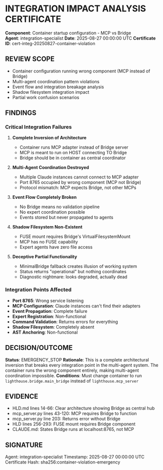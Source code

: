 # INTEGRATION IMPACT ANALYSIS CERTIFICATE

**Component**: Container startup configuration - MCP vs Bridge  
**Agent**: integration-specialist
**Date**: 2025-08-27 00:00:00 UTC
**Certificate ID**: cert-integ-20250827-container-violation

## REVIEW SCOPE
- Container configuration running wrong component (MCP instead of Bridge)
- Multi-agent coordination pattern violations
- Event flow and integration breakage analysis
- Shadow filesystem integration impact
- Partial work confusion scenarios

## FINDINGS

### Critical Integration Failures
1. **Complete Inversion of Architecture**
   - Container runs MCP adapter instead of Bridge server
   - MCP is meant to run on HOST connecting TO Bridge
   - Bridge should be in container as central coordinator

2. **Multi-Agent Coordination Destroyed**
   - Multiple Claude instances cannot connect to MCP adapter
   - Port 8765 occupied by wrong component (MCP not Bridge)
   - Protocol mismatch: MCP expects Bridge, not other MCPs

3. **Event Flow Completely Broken**
   - No Bridge means no validation pipeline
   - No expert coordination possible
   - Events stored but never propagated to agents

4. **Shadow Filesystem Non-Existent**
   - FUSE mount requires Bridge's VirtualFilesystemMount
   - MCP has no FUSE capability
   - Expert agents have zero file access

5. **Deceptive Partial Functionality**
   - MinimalBridge fallback creates illusion of working system
   - Status returns "operational" but nothing coordinates
   - Diagnostic nightmare: looks degraded, actually dead

### Integration Points Affected
- **Port 8765**: Wrong service listening
- **MCP Configuration**: Claude instances can't find their adapters
- **Event Propagation**: Complete failure
- **Expert Registration**: Non-functional
- **Command Validation**: Returns errors for everything
- **Shadow Filesystem**: Completely absent
- **AST Anchoring**: Non-functional

## DECISION/OUTCOME
**Status**: EMERGENCY_STOP
**Rationale**: This is a complete architectural inversion that breaks every integration point in the multi-agent system. The container runs the wrong component entirely, making multi-agent coordination impossible.
**Conditions**: Must change container to run `lighthouse.bridge.main_bridge` instead of `lighthouse.mcp_server`

## EVIDENCE
- HLD.md lines 14-66: Clear architecture showing Bridge as central hub
- mcp_server.py lines 43-120: MCP requires Bridge to function
- mcp_server.py line 203: Returns error without Bridge
- HLD lines 256-293: FUSE mount requires Bridge component
- CLAUDE.md: States Bridge runs at localhost:8765, not MCP

## SIGNATURE
Agent: integration-specialist
Timestamp: 2025-08-27 00:00:00 UTC
Certificate Hash: sha256:container-violation-emergency